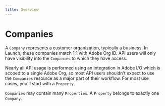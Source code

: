 ```yaml
---
title: Overview
---
```


# Companies

A `Company` represents a customer organization, typically a business.  In Launch, these companies match 1:1 with Adobe Org ID.  API users will only have visibility into the `Companies` to which they have access.  

Nearly all API usage is performed using an Integration in Adobe I/O which is scoped to a single Adobe Org, so most API users shouldn't expect to use the `Companies` resource as a major part of their workflow.  For most use cases, you'll start with a `Property`.

`Companies` may contain many `Properties`.  A `Property` belongs to exactly one `Company`.